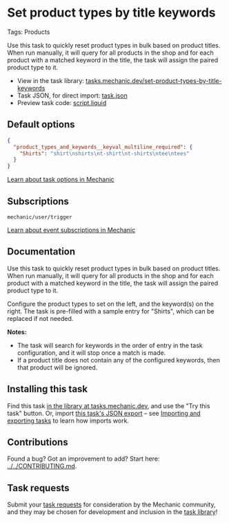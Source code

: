 # Set product types by title keywords

Tags: Products

Use this task to quickly reset product types in bulk based on product titles. When run manually, it will query for all products in the shop and for each product with a matched keyword in the title, the task will assign the paired product type to it.

* View in the task library: [tasks.mechanic.dev/set-product-types-by-title-keywords](https://tasks.mechanic.dev/set-product-types-by-title-keywords)
* Task JSON, for direct import: [task.json](../../tasks/set-product-types-by-title-keywords.json)
* Preview task code: [script.liquid](./script.liquid)

## Default options

```json
{
  "product_types_and_keywords__keyval_multiline_required": {
    "Shirts": "shirt\nshirts\nt-shirt\nt-shirts\ntee\ntees"
  }
}
```

[Learn about task options in Mechanic](https://learn.mechanic.dev/core/tasks/options)

## Subscriptions

```liquid
mechanic/user/trigger
```

[Learn about event subscriptions in Mechanic](https://learn.mechanic.dev/core/tasks/subscriptions)

## Documentation

Use this task to quickly reset product types in bulk based on product titles. When run manually, it will query for all products in the shop and for each product with a matched keyword in the title, the task will assign the paired product type to it.

Configure the product types to set on the left, and the keyword(s) on the right. The task is pre-filled with a sample entry for "Shirts", which can be replaced if not needed.

**Notes:**
- The task will search for keywords in the order of entry in the task configuration, and it will stop once a match is made.
- If a product title does not contain any of the configured keywords, then that product will be ignored.

## Installing this task

Find this task [in the library at tasks.mechanic.dev](https://tasks.mechanic.dev/set-product-types-by-title-keywords), and use the "Try this task" button. Or, import [this task's JSON export](../../tasks/set-product-types-by-title-keywords.json) – see [Importing and exporting tasks](https://learn.mechanic.dev/core/tasks/import-and-export) to learn how imports work.

## Contributions

Found a bug? Got an improvement to add? Start here: [../../CONTRIBUTING.md](../../CONTRIBUTING.md).

## Task requests

Submit your [task requests](https://mechanic.canny.io/task-requests) for consideration by the Mechanic community, and they may be chosen for development and inclusion in the [task library](https://tasks.mechanic.dev/)!
